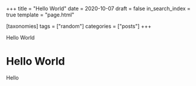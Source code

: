 +++
title = "Hello World"
date = 2020-10-07
draft = false
in_search_index = true
template = "page.html"

[taxonomies] 
tags = ["random"]
categories = ["posts"]
+++

Hello World

<!-- more -->

# Hello World

Hello